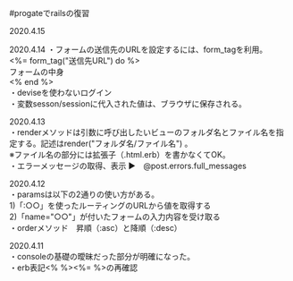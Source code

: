 #progateでrailsの復習

2020.4.15


2020.4.14
・フォームの送信先のURLを設定するには、form_tagを利用。<br>
 <%= form_tag("送信先URL") do %><br>
  フォームの中身<br>
 <% end %><br>
・deviseを使わないログイン<br>
・変数sesson/sessionに代入された値は、ブラウザに保存される。<br>

2020.4.13<br>
・renderメソッドは引数に呼び出したいビューのフォルダ名とファイル名を指定する。記述はrender("フォルダ名/ファイル名") 。<br>
 ※ファイル名の部分には拡張子（.html.erb）を書かなくてOK。<br>
・エラーメッセージの取得、表示 ▶︎　@post.errors.full_messages
 

2020.4.12<br>
・paramsは以下の2通りの使い方がある。<br>
 1)「:○○」を使ったルーティングのURLから値を取得する<br>
 2)「name="○○"」が付いたフォームの入力内容を受け取る<br>
・orderメソッド　昇順（:asc）と降順（:desc）

2020.4.11<br>
・consoleの基礎の曖昧だった部分が明確になった。<br>
・erb表記<% %><%= %>の再確認